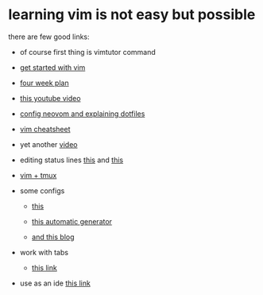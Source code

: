 # learning vim is not easy but possible

there are few good links:

+ of course first thing is vimtutor command 

+ [get started with vim](https://opensource.com/article/19/3/getting-started-vim)

+ [four week plan](https://medium.com/actualize-network/how-to-learn-vim-a-four-week-plan-cd8b376a9b85)

  

+ [this youtube video](https://www.youtube.com/user/Sajjjadheydari)

+ [config neovom and explaining dotfiles](https://www.youtube.com/watch?v=vHB9FdsPbFs)

+ [vim cheatsheet](https://vim.rtorr.com/)

+ yet another [video](https://asciinema.org/a/90r2i9bq8po03nazhqtsifksb)

+ editing status lines [this](https://shapeshed.com/vim-statuslines/) and [this](https://github.com/vim-airline/vim-airline)

+ [vim + tmux](https://www.youtube.com/watch?v=5r6yzFEXajQ)

+ some configs

  + [this](https://www.tutorialdocs.com/article/vim-configuration.html)

  + [this automatic generator](https://vim-bootstrap.com/)

  + [and this blog](https://blog.hellojs.org/configure-vim-from-scratch-efe5cbc1c563)

    

+ work with tabs 
  + [this link](https://www.linux.com/training-tutorials/vim-tips-using-tabs/)

+ use as an ide [this link](https://vim.fandom.com/wiki/Use_Vim_like_an_IDE)
